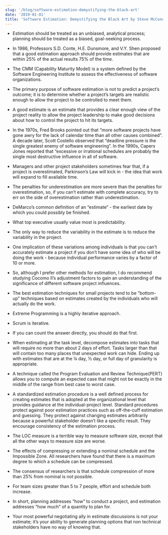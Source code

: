 ```yaml
---
slug: '/blog/software-estimation-demystifying-the-black-art'
date: '2019-01-01'
title: 'Software Estimation: Demystifying the Black Art by Steve McConnell'
---
```


- Estimation should be treated as an unbiased, analytical process; planning should be treated as a biased, goal-seeking process.

- In 1986, Professors S.D. Conte, H.E. Dunsmore, and V.Y. Shen proposed that a good estimation approach should provide estimates that are within 25% of the actual results 75% of the time.

- The CMM (Capability Maturity Model) is a system defined by the Software Engineering Institute to assess the effectiveness of software organizations.

- The primary purpose of software estimation is not to predict a project’s outcome; it is to determine whether a project’s targets are realistic enough to allow the project to be controlled to meet them.

- A good estimate is an estimate that provides a clear enough view of the project reality to allow the project leadership to make good decisions about how to control the project to hit its targets.

- In the 1970s, Fred Brooks pointed out that “more software projects have gone awry for the lack of calendar time than all other causes combined”. A decade later, Scott Costello observed that “deadline pressure is the single greatest enemy of software engineering”. In the 1990s, Capers Jones reported that “excessive or irrational schedules are probably the single most destructive influence in all of software.

- Managers and other project stakeholders sometimes fear that, if a project is overestimated, Parkinson’s Law will kick in - the idea that work will expand to fill available time.

- The penalties for underestimation are more severe than the penalties for overestimation, so, if you can’t estimate with complete accuracy, try to err on the side of overestimation rather than underestimation.

- DeMarco’s common definition of an “estimate” - the earliest date by which you could possibly be finished.

- What top executive usually value most is predictability.

- The only way to reduce the variability in the estimate is to reduce the variability in the project.

- One implication of these variations among individuals is that you can’t accurately estimate a project if you don’t have some idea of who will be doing the work - because individual performance varies by a factor of 10 or more.

- So, although I prefer other methods for estimation, I do recommend studying Cocomo II’s adjustment factors to gain an understanding of the significance of different software project influences.

- The best estimation techniques for small projects tend to be ”bottom-up” techniques based on estimates created by the individuals who will actually do the work.

- Extreme Programming is a highly iterative approach.

- Scrum is iterative.

- If you can count the answer directly, you should do that first.

- When estimating at the task level, decompose estimates into tasks that will require no more than about 2 days of effort. Tasks larger than that will contain too many places that unexpected work can hide. Ending up with estimates that are at the ¼ day, ½ day, or full day of granularity is appropriate.

- A technique called the Program Evaluation and Review Technique(PERT) allows you to compute an expected case that might not be exactly in the middle of the range from best case to worst case.

- A standardized estimation procedure is a well defined process for creating estimates that is adopted at the organizational level that provides guidance at the individual-project level. Standard procedures protect against poor estimation practices such as off-the-cuff estimation and guessing. They protect against changing estimates arbitrarily because a powerful stakeholder doesn’t like a specific result. They encourage consistency of the estimation process.

- The LOC measure is a terrible way to measure software size, except that all the other ways to measure size are worse.

- The effects of compressing or extending a nominal schedule and the Impossible Zone. All researchers have found that there is a maximum degree to which a schedule can be compressed.

- The consensus of researchers is that schedule compression of more than 25% from nominal is not possible.

- For team sizes greater than 5 to 7 people, effort and schedule both increase.

- In short, planning addresses “how” to conduct a project, and estimation addresses “how much” of a quantity to plan for.

- Your most powerful negotiating ally in estimate discussions is not your estimate; it’s your ability to generate planning options that non technical stakeholders have no way of knowing that.
